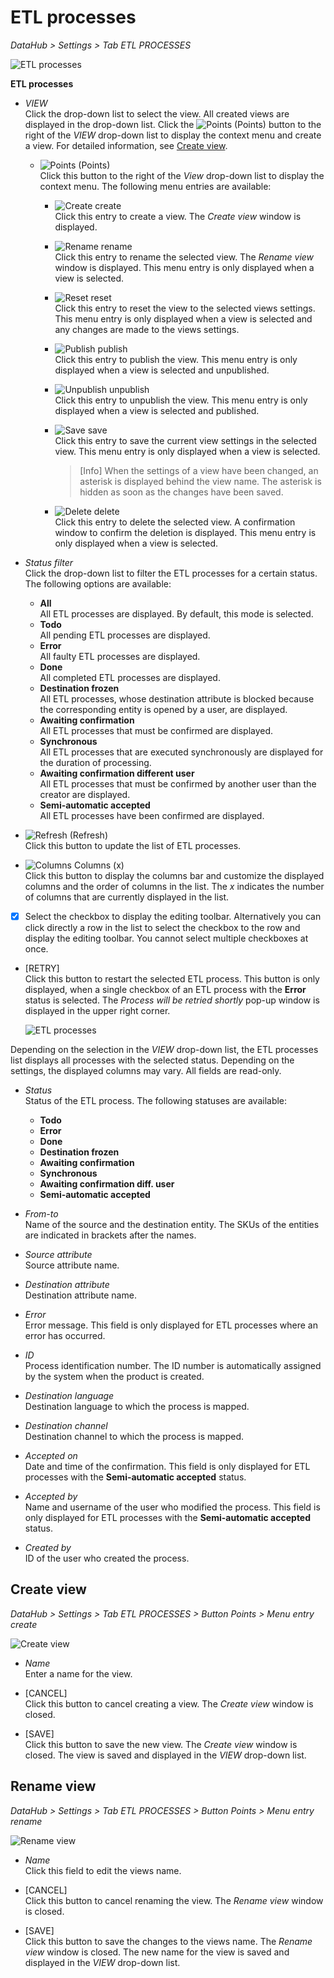 # ETL processes

*DataHub > Settings > Tab ETL PROCESSES*

![ETL processes](../../Assets/Screenshots/DataHub/Settings/ETLProcesses/ETLProcesses.png "[ETL processes]")

**ETL processes**

- *VIEW*  
  Click the drop-down list to select the view. All created views are displayed in the drop-down list. Click the ![Points](../../Assets/Icons/Points01.png "[Points]") (Points) button to the right of the *VIEW* drop-down list to display the context menu and create a view. For detailed information, see [Create view](#create-view).

  - ![Points](../../Assets/Icons/Points01.png "[Points]") (Points)      
    Click this button to the right of the *View* drop-down list to display the context menu. The following menu entries are available:

    - ![Create](../../Assets/Icons/Plus06.png "[Create]") create  
      Click this entry to create a view. The *Create view* window is displayed.

    - ![Rename](../../Assets/Icons/Edit02.png "[Rename]") rename  
      Click this entry to rename the selected view. The *Rename view* window is displayed. This menu entry is only displayed when a view is selected.

    - ![Reset](../../Assets/Icons/Reset.png "[Reset]") reset  
      Click this entry to reset the view to the selected views settings. This menu entry is only displayed when a view is selected and any changes are made to the views settings.

    - ![Publish](../../Assets/Icons/Publish.png "[Publish]") publish  
      Click this entry to publish the view. This menu entry is only displayed when a view is selected and unpublished.

    - ![Unpublish](../../Assets/Icons/Unpublish.png "[Unpublish]") unpublish  
      Click this entry to unpublish the view. This menu entry is only displayed when a view is selected and published.

    - ![Save](../../Assets/Icons/Save.png "[Save]") save  
      Click this entry to save the current view settings in the selected view. This menu entry is only displayed when a view is selected.

      > [Info] When the settings of a view have been changed, an asterisk is displayed behind the view name. The asterisk is hidden as soon as the changes have been saved.

    - ![Delete](../../Assets/Icons/Trash01.png "[Delete]") delete  
      Click this entry to delete the selected view. A confirmation window to confirm the deletion is displayed. This menu entry is only displayed when a view is selected.


- *Status filter*   
  Click the drop-down list to filter the ETL processes for a certain status. The following options are available:
  - **All**   
    All ETL processes are displayed. By default, this mode is selected.
  - **Todo**   
    All pending ETL processes are displayed.
  - **Error**   
    All faulty ETL processes are displayed.
  - **Done**   
    All completed ETL processes are displayed.
  - **Destination frozen**   
    All ETL processes, whose destination attribute is blocked because the corresponding entity is opened by a user, are displayed.
  - **Awaiting confirmation**   
    All ETL processes that must be confirmed are displayed.
  - **Synchronous**   
    All ETL processes that are executed synchronously are displayed for the duration of processing.
  - **Awaiting confirmation different user**   
    All ETL processes that must be confirmed by another user than the creator are displayed.
  - **Semi-automatic accepted**   
    All ETL processes have been confirmed are displayed.   


- ![Refresh](../../Assets/Icons/Refresh01.png "[Refresh]") (Refresh)   
  Click this button to update the list of ETL processes.

- ![Columns](../../Assets/Icons/Columns.png "[Columns]") Columns (x)   
  Click this button to display the columns bar and customize the displayed columns and the order of columns in the list. The *x* indicates the number of columns that are currently displayed in the list.

- [x]     
  Select the checkbox to display the editing toolbar. Alternatively you can click directly a row in the list to select the checkbox to the row and display the editing toolbar. You cannot select multiple checkboxes at once.

- [RETRY]   
  Click this button to restart the selected ETL process. This button is only displayed, when a single checkbox of an ETL process with the **Error** status is selected. The *Process will be retried shortly* pop-up window is displayed in the upper right corner.

  ![ETL processes](../../Assets/Screenshots/DataHub/Settings/ETLProcesses/ProcessRetried.png "[ETL processes]")

Depending on the selection in the *VIEW* drop-down list, the ETL processes list displays all processes with the selected status. Depending on the settings, the displayed columns may vary. All fields are read-only.

- *Status*   
  Status of the ETL process. The following statuses are available:
  - **Todo**
  - **Error**
  - **Done**
  - **Destination frozen**
  - **Awaiting confirmation**
  - **Synchronous**
  - **Awaiting confirmation diff. user**
  - **Semi-automatic accepted**  


- *From-to*   
  Name of the source and the destination entity. The SKUs of the entities are indicated in brackets after the names.  

- *Source attribute*   
  Source attribute name.

- *Destination attribute*   
  Destination attribute name.

- *Error*   
  Error message. This field is only displayed for ETL processes where an error has occurred.

- *ID*   
  Process identification number. The ID number is automatically assigned by the system when the product is created.

- *Destination language*   
  Destination language to which the process is mapped.

- *Destination channel*   
  Destination channel to which the process is mapped.

- *Accepted on*   
  Date and time of the confirmation. This field is only displayed for ETL processes with the **Semi-automatic accepted** status.

- *Accepted by*   
  Name and username of the user who modified the process. This field is only displayed for ETL processes with the **Semi-automatic accepted** status.

  [comment]: <> (Stimmt das? Hatte da noch nie ne Anzeige...)

- *Created by*   
  ID of the user who created the process.

  [comment]: <> (Ganz schön umständlich, hier nur die User ID anzuzeigen - wäre es nicht einfacher, wie überall sonst auch hier den Namen und den Benutzernamen des Benutzers anzuzeigen?)


## Create view

*DataHub > Settings > Tab ETL PROCESSES > Button Points > Menu entry create*

![Create view](../../Assets/Screenshots/DataHub/Settings/ETLProcesses/CreateView.png "[Create view]")

- *Name*   
  Enter a name for the view.

- [CANCEL]   
  Click this button to cancel creating a view. The *Create view* window is closed.

- [SAVE]   
  Click this button to save the new view. The *Create view* window is closed. The view is saved and displayed in the *VIEW* drop-down list.


## Rename view

*DataHub > Settings > Tab ETL PROCESSES > Button Points > Menu entry rename*

![Rename view](../../Assets/Screenshots/DataHub/Settings/ETLProcesses/RenameView.png "[Rename view]")

- *Name*   
  Click this field to edit the views name.

- [CANCEL]   
  Click this button to cancel renaming the view. The *Rename view* window is closed.

- [SAVE]   
  Click this button to save the changes to the views name. The *Rename view* window is closed. The new name for the view is saved and displayed in the *VIEW* drop-down list.

